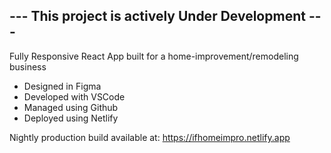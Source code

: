## --- This project is actively Under Development --- ##
Fully Responsive React App built for a home-improvement/remodeling business

* Designed in Figma
* Developed with VSCode 
* Managed using Github 
* Deployed using Netlify 

Nightly production build available at: https://ifhomeimpro.netlify.app

